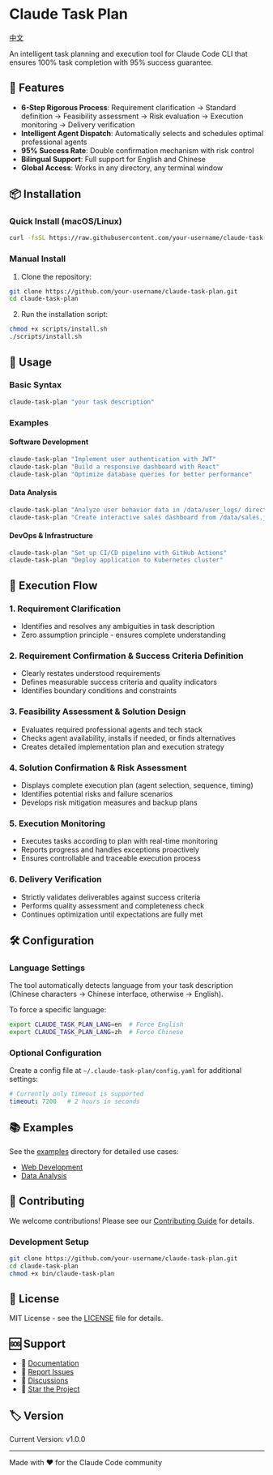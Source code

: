 # Claude Task Plan

[中文](./docs/README_zh.md)

An intelligent task planning and execution tool for Claude Code CLI that ensures 100% task completion with 95% success guarantee.

## 🎯 Features

- **6-Step Rigorous Process**: Requirement clarification → Standard definition → Feasibility assessment → Risk evaluation → Execution monitoring → Delivery verification
- **Intelligent Agent Dispatch**: Automatically selects and schedules optimal professional agents
- **95% Success Rate**: Double confirmation mechanism with risk control
- **Bilingual Support**: Full support for English and Chinese
- **Global Access**: Works in any directory, any terminal window

## 📦 Installation

### Quick Install (macOS/Linux)

```bash
curl -fsSL https://raw.githubusercontent.com/your-username/claude-task-plan/main/scripts/install.sh | bash
```

### Manual Install

1. Clone the repository:
```bash
git clone https://github.com/your-username/claude-task-plan.git
cd claude-task-plan
```

2. Run the installation script:
```bash
chmod +x scripts/install.sh
./scripts/install.sh
```

## 🚀 Usage

### Basic Syntax
```bash
claude-task-plan "your task description"
```

### Examples

#### Software Development
```bash
claude-task-plan "Implement user authentication with JWT"
claude-task-plan "Build a responsive dashboard with React"
claude-task-plan "Optimize database queries for better performance"
```

#### Data Analysis
```bash
claude-task-plan "Analyze user behavior data in /data/user_logs/ directory, generate insights report with retention analysis, conversion funnel, and user segmentation in PDF format"
claude-task-plan "Create interactive sales dashboard from /data/sales.json with revenue trends, regional performance, and real-time KPI monitoring using Python and Plotly"
```

#### DevOps & Infrastructure
```bash
claude-task-plan "Set up CI/CD pipeline with GitHub Actions"
claude-task-plan "Deploy application to Kubernetes cluster"
```

## 🔄 Execution Flow

### 1. Requirement Clarification
- Identifies and resolves any ambiguities in task description
- Zero assumption principle - ensures complete understanding

### 2. Requirement Confirmation & Success Criteria Definition
- Clearly restates understood requirements
- Defines measurable success criteria and quality indicators
- Identifies boundary conditions and constraints

### 3. Feasibility Assessment & Solution Design
- Evaluates required professional agents and tech stack
- Checks agent availability, installs if needed, or finds alternatives
- Creates detailed implementation plan and execution strategy

### 4. Solution Confirmation & Risk Assessment
- Displays complete execution plan (agent selection, sequence, timing)
- Identifies potential risks and failure scenarios
- Develops risk mitigation measures and backup plans

### 5. Execution Monitoring
- Executes tasks according to plan with real-time monitoring
- Reports progress and handles exceptions proactively
- Ensures controllable and traceable execution process

### 6. Delivery Verification
- Strictly validates deliverables against success criteria
- Performs quality assessment and completeness check
- Continues optimization until expectations are fully met

## 🛠️ Configuration

### Language Settings
The tool automatically detects language from your task description (Chinese characters → Chinese interface, otherwise → English).

To force a specific language:
```bash
export CLAUDE_TASK_PLAN_LANG=en  # Force English
export CLAUDE_TASK_PLAN_LANG=zh  # Force Chinese
```

### Optional Configuration
Create a config file at `~/.claude-task-plan/config.yaml` for additional settings:
```yaml
# Currently only timeout is supported
timeout: 7200   # 2 hours in seconds
```

## 📚 Examples

See the [examples](./examples/) directory for detailed use cases:
- [Web Development](./examples/web-development.md)
- [Data Analysis](./examples/data-analysis.md)

## 🤝 Contributing

We welcome contributions! Please see our [Contributing Guide](./docs/CONTRIBUTING.md) for details.

### Development Setup
```bash
git clone https://github.com/your-username/claude-task-plan.git
cd claude-task-plan
chmod +x bin/claude-task-plan
```

## 📄 License

MIT License - see the [LICENSE](./LICENSE) file for details.

## 🆘 Support

- 📖 [Documentation](./docs/)
- 🐛 [Report Issues](https://github.com/your-username/claude-task-plan/issues)
- 💬 [Discussions](https://github.com/your-username/claude-task-plan/discussions)
- 🌟 [Star the Project](https://github.com/your-username/claude-task-plan)

## 🏷️ Version

Current Version: v1.0.0

---

Made with ❤️ for the Claude Code community